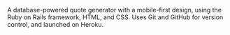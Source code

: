 A database-powered quote generator with a mobile-first design, using the Ruby on Rails framework, HTML, and CSS. Uses Git and GitHub for version control, and launched on Heroku.
